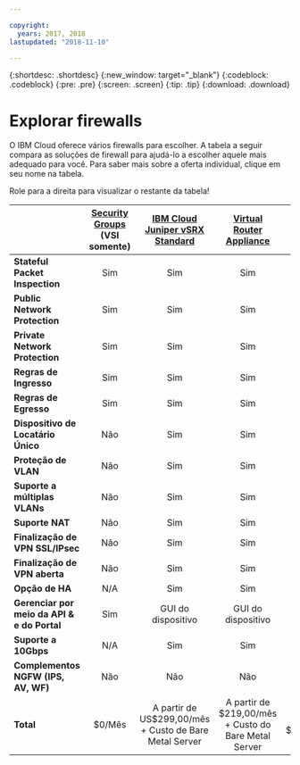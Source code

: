 ```yaml
---

copyright:
  years: 2017, 2018
lastupdated: "2018-11-10"

---
```


{:shortdesc: .shortdesc}
{:new_window: target="_blank"}
{:codeblock: .codeblock}
{:pre: .pre}
{:screen: .screen}
{:tip: .tip}
{:download: .download}


# Explorar firewalls
O IBM Cloud oferece vários firewalls para escolher. A tabela a seguir compara as soluções de firewall para ajudá-lo a escolher aquele mais adequado para você. Para saber mais sobre a oferta individual, clique em seu nome na tabela.

Role para a direita para visualizar o restante da tabela!

|        | [Security Groups](../security-groups/sg_index.html) (VSI somente) | [IBM Cloud Juniper vSRX Standard](../vsrx/getting-started.html#getting-started) |[Virtual Router Appliance](../virtual-router-appliance/getting-started.html#getting-started) | [FortiGate Security Appliance 10Gbps](../fortigate-10g/getting-started.html#getting-started) | [FortiGate Security Appliance 1Gbps](../fortigate-1g/getting-started.html#getting-started) | [Hardware Firewall](../hardware-firewall-shared/getting-started.html#getting-started) (Compartilhado) | [Hardware Firewall](../hardware-firewall-dedicated/getting-started.html#getting-started) (Dedicated) |
| ------- | :------: | :------: | :------: | :------: | :------: | :------: | :------: |
|**Stateful Packet Inspection**|Sim|Sim|Sim|Sim|Sim|Sim|Sim|
|**Public Network Protection**|Sim|Sim|Sim|Sim|Sim|Sim|Sim|
|**Private Network Protection**|Sim|Sim|Sim|Sim|Não|Não|Não|
|**Regras de Ingresso**|Sim|Sim|Sim|Sim|Sim|Sim|Sim|
|**Regras de Egresso**|Sim|Sim|Sim|Sim|Sim|Não|Não|
|**Dispositivo de Locatário Único**|Não|Sim|Sim|Sim|Sim|Não|Sim|
|**Proteção de VLAN**|Não|Sim|Sim|Sim|Sim|Não|Sim|
|**Suporte a múltiplas VLANs**|Não|Sim|Sim|Sim|Não|Não|Não|
|**Suporte NAT**|Não|Sim|Sim|Sim|Sim|Não|Não|
|**Finalização de VPN SSL/IPsec**|Não|Sim|Sim|Sim|Sim|Não|Não|
|**Finalização de VPN aberta**|Não|Sim|Sim|Não|Não|Não|Não|
|**Opção de HA**|N/A|Sim|Sim|Sim|Sim|Não|Sim|
|**Gerenciar por meio da API & e do Portal**|Sim|GUI do dispositivo|GUI do dispositivo|GUI do dispositivo|GUI do dispositivo|Sim|Sim|
|**Suporte a 10Gbps**|N/A|Sim|Sim|Sim|Não|Não|Não|
|**Complementos NGFW (IPS, AV, WF)**|Não|Não|Não|Sim|Sim|Não|Não|
|**Total**|$0/Mês|A partir de US$299,00/mês + Custo de Bare Metal Server | A partir de $219,00/mês + Custo do Bare Metal Server|A partir de $4.999,00/mês|A partir de $999,00/mês|A partir de $99,00/mês|A partir de $999,00/mês|
